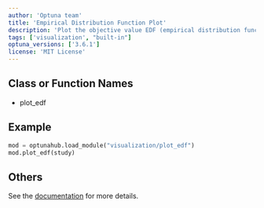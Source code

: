 ```yaml
---
author: 'Optuna team'
title: 'Empirical Distribution Function Plot'
description: 'Plot the objective value EDF (empirical distribution function) of a study.'
tags: ['visualization', "built-in"]
optuna_versions: ['3.6.1']
license: 'MIT License'
---
```


## Class or Function Names
- plot_edf

## Example
```python
mod = optunahub.load_module("visualization/plot_edf")
mod.plot_edf(study)
```

## Others
See the [documentation](https://optuna.readthedocs.io/en/stable/reference/visualization/generated/optuna.visualization.plot_edf.html) for more details.
